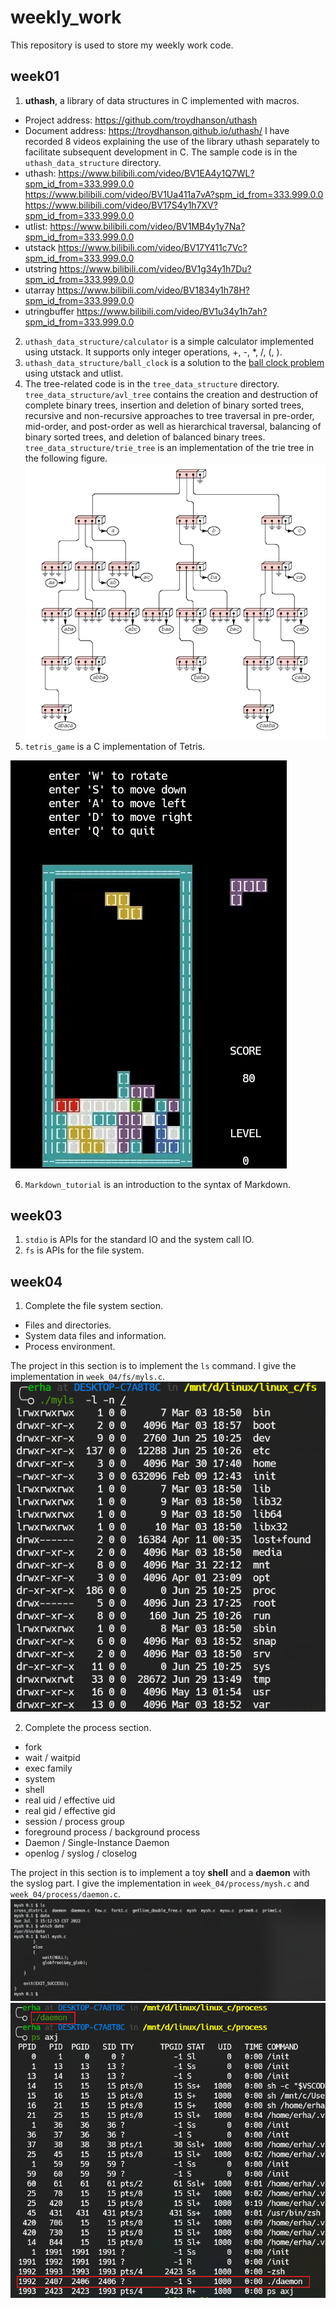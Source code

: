 # weekly_work
This repository is used to store my weekly work code.
## week01
1. **uthash**, a library of data structures in C implemented with macros.
- Project address: https://github.com/troydhanson/uthash
- Document address: https://troydhanson.github.io/uthash/
I have recorded 8 videos explaining the use of the library uthash separately to facilitate subsequent development in C. The sample code is in the `uthash_data_structure` directory.
- uthash: 
https://www.bilibili.com/video/BV1EA4y1Q7WL?spm_id_from=333.999.0.0
https://www.bilibili.com/video/BV1Ua411a7vA?spm_id_from=333.999.0.0
https://www.bilibili.com/video/BV17S4y1h7XV?spm_id_from=333.999.0.0
- utlist: 
https://www.bilibili.com/video/BV1MB4y1y7Na?spm_id_from=333.999.0.0
- utstack
https://www.bilibili.com/video/BV17Y411c7Vc?spm_id_from=333.999.0.0
- utstring
https://www.bilibili.com/video/BV1g34y1h7Du?spm_id_from=333.999.0.0
- utarray
https://www.bilibili.com/video/BV1834y1h78H?spm_id_from=333.999.0.0
- utringbuffer
https://www.bilibili.com/video/BV1u34y1h7ah?spm_id_from=333.999.0.0
2. `uthash_data_structure/calculator` is a simple calculator implemented using utstack. It supports only integer operations, +, -, *, /, (, ).
3. `uthash_data_structure/ball_clock` is a solution to the [ball clock problem](https://code.jsoftware.com/wiki/Essays/The_Ball_Clock_Problem) using utstack and utlist. 
4. The tree-related code is in the `tree_data_structure` directory. `tree_data_structure/avl_tree` contains the creation and destruction of complete binary trees, insertion and deletion of binary sorted trees, recursive and non-recursive approaches to tree traversal in pre-order, mid-order, and post-order as well as hierarchical traversal, balancing of binary sorted trees, and deletion of balanced binary trees. `tree_data_structure/trie_tree` is an implementation of the trie tree in the following figure.
![trie_tree](./pictures/trie_tree.png)
5. `tetris_game` is a C implementation of Tetris.

![tetris_game](./pictures/tetris_game.jpg)

6. `Markdown_tutorial` is an introduction to the syntax of Markdown.

## week03
1. `stdio` is APIs for the standard IO and the system call IO.
2. `fs` is APIs for the file system.

## week04
1. Complete the file system section.
- Files and directories.
- System data files and information.
- Process environment.

The project in this section is to implement the `ls` command. I give the implementation in `week_04/fs/myls.c`.
![myls](./pictures/myls.png)

2. Complete the process section.
- fork
- wait / waitpid
- exec family
- system
- shell
- real uid / effective uid
- real gid / effective gid
- session / process group
- foreground process / background process
- Daemon / Single-Instance Daemon
- openlog / syslog / closelog

The project in this section is to implement a toy **shell** and a **daemon** with the syslog part. I give the implementation in `week_04/process/mysh.c` and `week_04/process/daemon.c`.
![mysh](./pictures/mysh.png)
![daemon](./pictures/daemon.png)